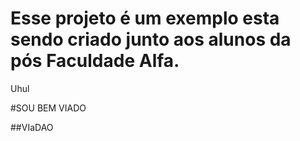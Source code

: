 ﻿# Esse projeto é um exemplo esta sendo criado junto aos alunos da pós Faculdade Alfa.
Uhul

#SOU BEM VIADO


##VIaDAO
